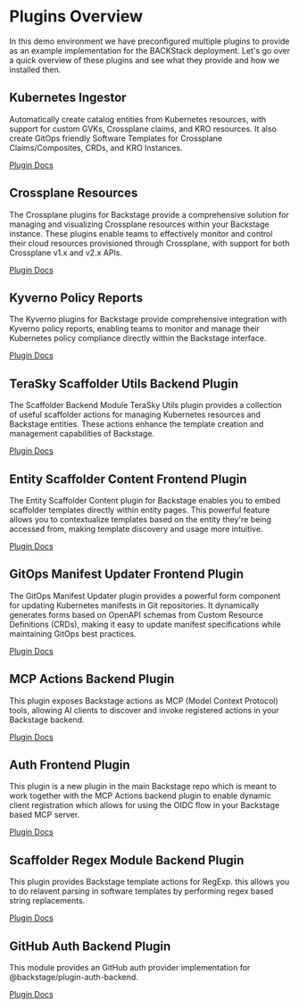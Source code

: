 # Plugins Overview
In this demo environment we have preconfigured multiple plugins to provide as an example implementation for the BACKStack deployment.
Let's go over a quick overview of these plugins and see what they provide and how we installed then.

## Kubernetes Ingestor 
Automatically create catalog entities from Kubernetes resources, with support for custom GVKs, Crossplane claims, and KRO resources. It also create GitOps friendly Software Templates for Crossplane Claims/Composites, CRDs, and KRO Instances.  

[Plugin Docs](./plugin-docs/kubernetes-ingestor/overview.md)

## Crossplane Resources
The Crossplane plugins for Backstage provide a comprehensive solution for managing and visualizing Crossplane resources within your Backstage instance. These plugins enable teams to effectively monitor and control their cloud resources provisioned through Crossplane, with support for both Crossplane v1.x and v2.x APIs.  

[Plugin Docs](./plugin-docs/crossplane/overview.md)

## Kyverno Policy Reports
The Kyverno plugins for Backstage provide comprehensive integration with Kyverno policy reports, enabling teams to monitor and manage their Kubernetes policy compliance directly within the Backstage interface.

[Plugin Docs](./plugin-docs/kyverno/overview.md)

## TeraSky Scaffolder Utils Backend Plugin
The Scaffolder Backend Module TeraSky Utils plugin provides a collection of useful scaffolder actions for managing Kubernetes resources and Backstage entities. These actions enhance the template creation and management capabilities of Backstage.  

[Plugin Docs](./plugin-docs/scaffolder-actions/overview.md)

## Entity Scaffolder Content Frontend Plugin
The Entity Scaffolder Content plugin for Backstage enables you to embed scaffolder templates directly within entity pages. This powerful feature allows you to contextualize templates based on the entity they're being accessed from, making template discovery and usage more intuitive.  

[Plugin Docs](./plugin-docs/entity-scaffolder/overview.md)

## GitOps Manifest Updater Frontend Plugin
The GitOps Manifest Updater plugin provides a powerful form component for updating Kubernetes manifests in Git repositories. It dynamically generates forms based on OpenAPI schemas from Custom Resource Definitions (CRDs), making it easy to update manifest specifications while maintaining GitOps best practices.  

[Plugin Docs](./plugin-docs/gitops-manifest-updater/overview.md)

## MCP Actions Backend Plugin
This plugin exposes Backstage actions as MCP (Model Context Protocol) tools, allowing AI clients to discover and invoke registered actions in your Backstage backend.  

[Plugin Docs](./plugin-docs/mcp-actions/overview.md)

## Auth Frontend Plugin
This plugin is a new plugin in the main Backstage repo which is meant to work together with the MCP Actions backend plugin to enable dynamic client registration which allows for using the OIDC flow in your Backstage based MCP server.  

[Plugin Docs](./plugin-docs/auth/overview.md)

## Scaffolder Regex Module Backend Plugin
This plugin provides Backstage template actions for RegExp. this allows you to do relavent parsing in software templates by performing regex based string replacements.  

[Plugin Docs](./plugin-docs/regex-module/overview.md)

## GitHub Auth Backend Plugin
This module provides an GitHub auth provider implementation for @backstage/plugin-auth-backend.

[Plugin Docs](./plugin-docs/github-auth/overview.md)

